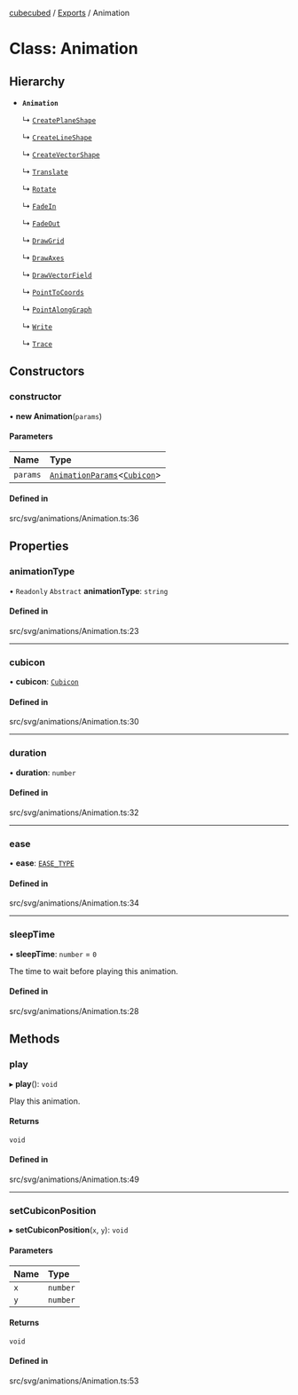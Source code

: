 [cubecubed](/reference/README.md) / [Exports](/reference/modules.md) / Animation

# Class: Animation

## Hierarchy

- **`Animation`**

  ↳ [`CreatePlaneShape`](/reference/classes/CreatePlaneShape.md)

  ↳ [`CreateLineShape`](/reference/classes/CreateLineShape.md)

  ↳ [`CreateVectorShape`](/reference/classes/CreateVectorShape.md)

  ↳ [`Translate`](/reference/classes/Translate.md)

  ↳ [`Rotate`](/reference/classes/Rotate.md)

  ↳ [`FadeIn`](/reference/classes/FadeIn.md)

  ↳ [`FadeOut`](/reference/classes/FadeOut.md)

  ↳ [`DrawGrid`](/reference/classes/DrawGrid.md)

  ↳ [`DrawAxes`](/reference/classes/DrawAxes.md)

  ↳ [`DrawVectorField`](/reference/classes/DrawVectorField.md)

  ↳ [`PointToCoords`](/reference/classes/PointToCoords.md)

  ↳ [`PointAlongGraph`](/reference/classes/PointAlongGraph.md)

  ↳ [`Write`](/reference/classes/Write.md)

  ↳ [`Trace`](/reference/classes/Trace.md)

## Constructors

### constructor

• **new Animation**(`params`)

#### Parameters

| Name | Type |
| :------ | :------ |
| `params` | [`AnimationParams`](/reference/interfaces/AnimationParams.md)<[`Cubicon`](/reference/classes/Cubicon.md)\> |

#### Defined in

src/svg/animations/Animation.ts:36

## Properties

### animationType

• `Readonly` `Abstract` **animationType**: `string`

#### Defined in

src/svg/animations/Animation.ts:23

___

### cubicon

• **cubicon**: [`Cubicon`](/reference/classes/Cubicon.md)

#### Defined in

src/svg/animations/Animation.ts:30

___

### duration

• **duration**: `number`

#### Defined in

src/svg/animations/Animation.ts:32

___

### ease

• **ease**: [`EASE_TYPE`](/reference/types/EASE_TYPE.md)

#### Defined in

src/svg/animations/Animation.ts:34

___

### sleepTime

• **sleepTime**: `number` = `0`

The time to wait before playing this animation.

#### Defined in

src/svg/animations/Animation.ts:28

## Methods

### play

▸ **play**(): `void`

Play this animation.

#### Returns

`void`

#### Defined in

src/svg/animations/Animation.ts:49

___

### setCubiconPosition

▸ **setCubiconPosition**(`x`, `y`): `void`

#### Parameters

| Name | Type |
| :------ | :------ |
| `x` | `number` |
| `y` | `number` |

#### Returns

`void`

#### Defined in

src/svg/animations/Animation.ts:53
